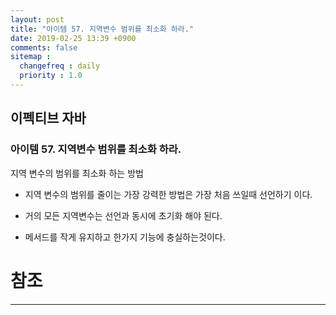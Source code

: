 ```yaml
---
layout: post
title: "아이템 57. 지역변수 범위를 최소화 하라."
date: 2019-02-25 13:39 +0900
comments: false
sitemap :
  changefreq : daily
  priority : 1.0
---
```

## 이펙티브 자바

### 아이템 57. 지역변수 범위를 최소화 하라.

지역 변수의 범위를 최소화 하는 방법

* 지역 변수의 범위를 줄이는 가장 강력한 방법은 가장 처음 쓰일때 선언하기 이다.

* 거의 모든 지역변수는 선언과 동시에 초기화 해야 된다.

* 메서드를 작게 유지하고 한가지 기능에 충실하는것이다.


# 참조
-----




